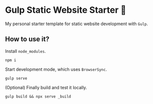 # Gulp Static Website Starter 🥤

My personal starter template for static website development with `Gulp`.

## How to use it?

Install `node_modules`.

```
npm i
```

Start development mode, which uses `BrowserSync`.

```
gulp serve
```

(Optional) Finally build and test it locally.

```
gulp build && npx serve _build
```
